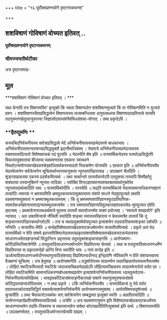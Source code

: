 +++
title = "१६ पूर्वोक्तप्रश्नायोगे दृष्टान्तकथनम्"

+++


## शशविषाणं गोविषाणं वोच्यत इतिवत् ..

**पूर्वोक्तप्रश्नायोगे दृष्टान्तकथनम्**

### **श्रीमज्जयतीर्थटीका**

अत्र दृष्टान्तमाह-

## **मूल**

***शशविषाणं गोविषाणं वोच्यत इतिवत् । ***

यथा केनापि तत्र विषाणमस्ति’ इत्युक्ते किं भवता विषाणपदेन शशविषाणमुच्यते किं वा गोविषाणमिति न युज्यते प्रश्नः । शशविषाणस्यैवाप्रसिद्धत्वेन विषाणत्वस्य तत्सम्बन्धितया अनुपलब्धस्य विषाणपदात्प्रतिभासे सत्यपि तदनुस्मरणहेतुत्वानुपपत्त्या जिज्ञासोदयाभावेनैवंविधसंशया-योगात् । तथा प्रकृतेऽपि ।

### **द्वैतद्युमणिः **

कस्यचिदनिर्वचनीयस्य सर्वत्राप्रसिद्धत्वे भेदे अनिर्वचनीयत्वरूपप्रभेदसत्त्वे बाधकाभावः । अनिर्वचनीयसामान्यस्याप्यप्रसिद्ध्युक्तौ इदानीमाधिक्यम् । भेदमात्रे अनिर्वचनीयत्वप्रभेदाभावस्य वक्तव्यत्वादित्यतो विशेष्यवाचकं पदं पूरयति ॥ भेदस्येति शेष इति ॥ पारमार्थिकभेदस्य परमतेऽप्रसिद्धेरपि विकल्पायुक्ततायां बीजतया वक्ष्यमाणतया एवकारः स्वस्थाने स्थितोऽन्ययोगव्यवच्छेदकश्चेद्बाधितार्थकस्स्यादतो भिन्नक्रमेण योजयति ॥ एवकार इति ॥ अनिर्वचनीयस्यैव भेदस्येत्यनेन सर्वत्रेत्यनेन सूचितार्थान्तरस्यानुक्त्या न्युनतापरिहारायाह । उपलक्षणं चैतदिति । शृृङ्गग्राहकतया एकस्य प्रदर्शकमित्यर्थः । तथा चार्थान्तरे तात्पर्यसत्त्वेऽपि एतदुक्त्या तस्यापि शिष्यैर्ज्ञातुं शक्यतया तस्यानुक्तिर्न न्यूनता-पादिका । स्वोक्तिं विनाऽज्ञायमानावश्यवक्तव्यार्थानुक्तेरेव न्यूनतापदार्थत्वादिति भावः ॥ पारमार्थिकोपीति । परस्येति ॥ यद्यपि पारमार्थिकत्वे भेदत्वसामानाधिकरण्यज्ञानं तत्कोटि-स्मारकं न भ्रमरूपमिति भ्रममूलकत्वरूपायुक्तत्वस्य संशये साधने नेदमुपयुज्यते तथापि वक्ष्यमाणमयुक्तत्वं न भ्रममात्रमूलकत्वरूपम् । किं तु भ्रमस्वमतापरिज्ञानस्फुटप्रतिपत्तिक-व्यावर्तकधर्मज्ञानाभावाद्यन्यतममूलकत्वमेव । तत्र स्वमतापरिज्ञानादिमूलकत्वज्ञापकतयेद-मुपयुज्यत एवेति द्रष्टव्यम् । प्रथमयोजनालब्धार्थमात्रे मूलस्य तात्पर्ये यथायोजनमेव वाक्यं प्रयोज्यम् । ‘स्वायत्ते शब्दप्रयोगे’ इति न्यायात् । अत उक्तविन्यासे नौचिती स्यादिति शङ्का स्यात्तत्परिहाराय न केवलमत्रैव तात्पर्यं किं तु शङ्कान्तरपरिहारकार्थान्तरेऽपि । तत्र च यथाप्रयुक्तमेवोपयुज्यत इत्याशयेन तदवतारिकामाशङ्कां दर्शयति ॥ नन्विति ॥ सजातीय-मिति ॥ सन्देहविशेष्यतावच्छेदकघटकधर्मवत्त्वेन सजातीयमित्यर्थः । प्रकृते अयं भेदः पारमार्थिको न वेति संशये इदन्त्वविशिष्टभेदत्वरूपप्रकृतसंशयविशेष्यतावच्छेदकघटकभेदत्वस्य साधारणधर्मताखण्डनार्थं सिद्धान्तिनः प्रवृत्ततया तदुपयुक्तशङ्कासङ्गतिः ॥ आरोप्यमाण-कोटिप्रतिपत्तिमात्रेणेति ॥ वस्तुत्वादिसाधारणधर्मान्तरेण विप्रतिपत्त्या चेत्यर्थः । तथा च वस्तुत्वादिसाधारणधर्मेण विप्रतिपत्त्या वा प्रकृतसन्देहो भ्रान्तिं विना भवतीति भावः ॥ नायं सन्देह इति ॥ ऊर्ध्वत्वादिसाधारणधर्माधीनस्थाणुत्वादिसंशयाद् विप्रतिपत्त्यधीनाद् इन्द्रियाणि भौतिकानि न वेति संशयाच्चास्य वैलक्षण्यं सूचितम् । तत्र हेतुमाह ॥ आरोप्यमाणेति ॥ तद्धर्मारोपस्य तादात्म्येन तदवच्छिन्नारोपरूपत्वनैयत्यमेव । लोहितं स्फटिकमित्यादौ स्फटिके जपात्वावच्छिन्नभेदग्रहेऽपि लौहित्यावच्छिन्नस्य तादात्म्येनारोपो वर्तत एव । लोहितं स्फटिकमिति सामानाधिकरण्यबोधकशब्दप्रयोग इत्याशयेनानिर्वचनीयत्वस्य १प्रस्तुतत्वेऽप्य-निर्वचनीयत्वेत्यभिहितम् । भावद्वयकोटिकसंशयाङ्गीकारपक्षे पाषाणे स्थाणुत्वपुरुषत्वसंशये कोटिद्वयस्याप्यारोपितत्वम् । न तथा प्रकृते । २किं त्वनिर्वचनीयस्यैव । पारमार्थिकत्वं तु भेदे वर्तत एवातस्तत्कोटावप्रसिद्धिर्न वक्तव्येत्याशयेनानिर्वचनीये आरोप्यमाणत्वमुक्तम् । आरोपविषयसदृशेत्यर्थः ॥ कुत्रापीति ॥ तथा चैवाकारोऽप्यर्थकः सन् सर्वत्रेत्यनेन सम्बद्ध्यत इत्युक्तं भवति ॥ अप्रतीतत्वादिति ॥ सत्त्वेनानाहार्यप्रतीत्यविषयत्वादित्यर्थः ॥ अत्रेति ॥ अत्र वक्ष्यमाणानुमान इति विशेष्यतावच्छेदकघटकधर्मस्य साधारण्याभावेन तदति-रिक्तस्य च तथात्वाभावेन सर्वथा कोट्यप्रतीतिरित्युक्तार्थ इति वार्थः ॥ विषाणत्वस्येति ॥ उपलक्षणमेतत् । वस्तुत्वादिधर्मान्तरस्येत्यपि ग्राह्यम् ।


